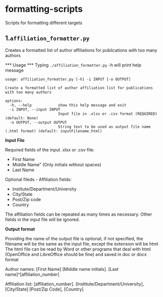 # formatting-scripts
Scripts for formatting different targets

## 1.`affiliation_formatter.py`

Creates a formatted list of author affiliations for publications with too many authors

*** Usage ***
Typing `./affiliation_formatter.py` -h will print help message

```
usage: affiliation_formatter.py [-h] -i INPUT [-o OUTPUT]

Create a formatted list of author affiliation list for publications with too many authors

options:
  -h, --help            show this help message and exit
  -i INPUT, --input INPUT
                        Input file in .xlsx or .csv format (REQUIRED) (default: None)
  -o OUTPUT, --output OUTPUT
                        String text to be used as output file name (.html format) (default: inputFilename.html)

```

**Input File**

Required fields of the input .xlsx or .csv file:

* First Name
* Middle Name" (Only initials without spaces)
* Last Name

Optional fileds - Affiliation fields:
* Institute/Department/University
* City/State 
* Post/Zip code
* Country

The affiliation fields can be repeated as many times as necessary. Other fields
in the input file will be ignored.


**Output format**

Providing the name of the output file is optional, if not specified, the filename will be the same as the input file, except the extension will be html
The html file can be read by Word or other programs that deal with html (OpenOffice and LibreOffice should be fine) and saved in doc or docx format

Author names: [First Name] [Middle name initials]. [Last name]^[affiliation_number]

Affiliation list: [affiliation_number]. [Institute/Department/University], [City/State] [Post/Zip Code], [Country]
